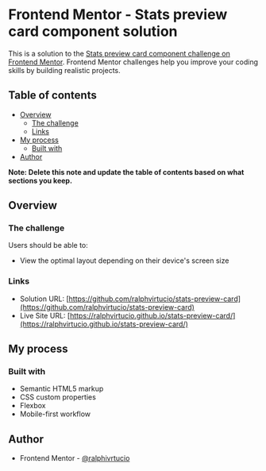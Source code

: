 # Frontend Mentor - Stats preview card component solution

This is a solution to the [Stats preview card component challenge on Frontend Mentor](https://www.frontendmentor.io/challenges/stats-preview-card-component-8JqbgoU62). Frontend Mentor challenges help you improve your coding skills by building realistic projects.

## Table of contents

- [Overview](#overview)
  - [The challenge](#the-challenge)
  - [Links](#links)
- [My process](#my-process)
  - [Built with](#built-with)
- [Author](#author)

**Note: Delete this note and update the table of contents based on what sections you keep.**

## Overview

### The challenge

Users should be able to:

- View the optimal layout depending on their device's screen size

### Links

- Solution URL: [https://github.com/ralphvirtucio/stats-preview-card](https://github.com/ralphvirtucio/stats-preview-card)
- Live Site URL: [https://ralphvirtucio.github.io/stats-preview-card/](https://ralphvirtucio.github.io/stats-preview-card/)

## My process

### Built with

- Semantic HTML5 markup
- CSS custom properties
- Flexbox
- Mobile-first workflow

## Author

- Frontend Mentor - [@ralphivrtucio](https://www.frontendmentor.io/profile/ralphivrtucio)
